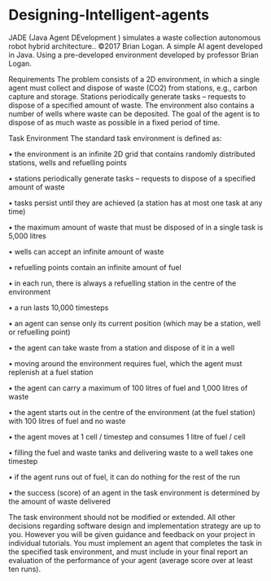 # Designing-Intelligent-agents
JADE (Java Agent DEvelopment ) simulates a waste collection autonomous robot hybrid architecture..
©2017 Brian Logan. A simple AI agent developed in Java. Using a pre-developed environment developed by professor Brian Logan.

Requirements
The problem consists of a 2D environment, in which a single agent must collect and dispose of waste (CO2) from stations, e.g., carbon capture and storage. Stations periodically generate tasks – requests to dispose of a specified amount of waste. The environment also contains a number of wells where waste can be deposited. The goal of the agent is to dispose of as much waste as possible in a fixed period of time.

Task Environment
The standard task environment is defined as:

• the environment is an infinite 2D grid that contains randomly distributed stations, wells and refuelling points

• stations periodically generate tasks – requests to dispose of a specified amount of waste

• tasks persist until they are achieved (a station has at most one task at any time)

• the maximum amount of waste that must be disposed of in a single task is 5,000 litres

• wells can accept an infinite amount of waste

• refuelling points contain an infinite amount of fuel

• in each run, there is always a refuelling station in the centre of the environment

• a run lasts 10,000 timesteps

• an agent can sense only its current position (which may be a station, well or refuelling point)

• the agent can take waste from a station and dispose of it in a well

• moving around the environment requires fuel, which the agent must replenish at a fuel station

• the agent can carry a maximum of 100 litres of fuel and 1,000 litres of waste

• the agent starts out in the centre of the environment (at the fuel station) with 100 litres of fuel and no waste

• the agent moves at 1 cell / timestep and consumes 1 litre of fuel / cell

• filling the fuel and waste tanks and delivering waste to a well takes one timestep

• if the agent runs out of fuel, it can do nothing for the rest of the run

• the success (score) of an agent in the task environment is determined by the amount of waste delivered

The task environment should not be modified or extended. All other decisions regarding software design and implementation strategy are up to you. However you will be given guidance and feedback on your project in individual tutorials. You must implement an agent that completes the task in the specified task environment, and must include in your final report an evaluation of the performance of your agent (average score over at least ten runs).
